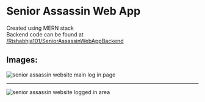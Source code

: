 # Senior Assassin Web App
Created using MERN stack <br/>
Backend code can be found at [/Rishabhja101/SeniorAssassinWebAppBackend](https://github.com/Rishabhja101/SeniorAssassinWebAppBackend)

## Images:
![senior assassin website main log in page](https://kylemumma.me/resources/assassinimg1.PNG)

<hr/>

![senior assassin website logged in area](https://kylemumma.me/resources/assassinimg2.PNG)
